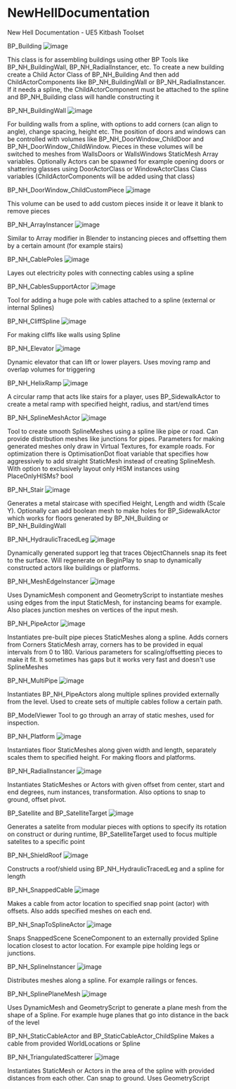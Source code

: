 # NewHellDocumentation
New Hell Documentation - UE5 Kitbash Toolset 

BP_Building
![image](https://github.com/faxcorp/NewHellDocumentation/assets/37246339/de654ddf-c489-4e72-9c10-bd8713115fd1)

This class is for assembling buildings using other BP Tools like BP_NH_BuildingWall, BP_NH_RadialInstancer, etc.
To create a new building create a Child Actor Class of BP_NH_Building
And then add ChildActorComponents like BP_NH_BuildingWall or BP_NH_RadialInstancer. If it needs a spline, the ChildActorComponent must be attached to the spline and BP_NH_Building class will handle constructing it

BP_NH_BuildingWall
![image](https://github.com/faxcorp/NewHellDocumentation/assets/37246339/5d329821-167a-4de0-a6e2-36fd7dc29b07)

For building walls from a spline, with options to add corners (can align to angle), change spacing, height etc.
The position of doors and windows can be controlled with volumes like BP_NH_DoorWindow_ChildDoor and BP_NH_DoorWindow_ChildWindow. Pieces in these volumes will be switched to meshes from WallsDoors or WallsWindows StaticMesh Array variables. Optionally Actors can be spawned for example opening doors or shattering glasses using DoorActorClass or WindowActorClass Class variables (ChildActorComponents will be added using that class)

BP_NH_DoorWindow_ChildCustomPiece
![image](https://github.com/faxcorp/NewHellDocumentation/assets/37246339/58a4f8e6-0d83-43f4-83c7-fc3cdd256cd2)

This volume can be used to add custom pieces inside it or leave it blank to remove pieces

BP_NH_ArrayInstancer
![image](https://github.com/faxcorp/NewHellDocumentation/assets/37246339/82c9255e-5b36-4f7f-b4ff-2b362c376db1)

Similar to Array modifier in Blender to instancing pieces and offsetting them by a certain amount (for example stairs)

BP_NH_CablePoles
![image](https://github.com/faxcorp/NewHellDocumentation/assets/37246339/6a4477c0-0f53-4661-a239-39f1f0acad98)

Layes out electricity poles with connecting cables using a spline

BP_NH_CablesSupportActor
![image](https://github.com/faxcorp/NewHellDocumentation/assets/37246339/1c529790-f9aa-49bc-af40-0a0a063f0b8f)

Tool for adding a huge pole with cables attached to a spline (external or internal Splines)

BP_NH_CliffSpline
![image](https://github.com/faxcorp/NewHellDocumentation/assets/37246339/d4832d8e-42a4-4923-ac53-22b119b9ec62)

For making cliffs like walls using Spline

BP_NH_Elevator
![image](https://github.com/faxcorp/NewHellDocumentation/assets/37246339/41354ccd-026a-44d8-b011-be5bad4b401c)

Dynamic elevator that can lift or lower players. Uses moving ramp and overlap volumes for triggering

BP_NH_HelixRamp
![image](https://github.com/faxcorp/NewHellDocumentation/assets/37246339/a0d1f3f6-f93a-4302-8183-c3b0585d0442)

A circular ramp that acts like stairs for a player, uses BP_SidewalkActor to create a metal ramp with specified height, radius, and start/end times

BP_NH_SplineMeshActor
![image](https://github.com/faxcorp/NewHellDocumentation/assets/37246339/ec85e9b4-8d66-4e11-9a69-754ad9851070)

Tool to create smooth SplineMeshes using a spline like pipe or road. Can provide distribution meshes like junctions for pipes. Parameters for making generated meshes only draw in Virtual Textures, for example roads.
For optimization there is OptimisationDot float variable that specifies how aggressively to add straight StaticMesh instead of creating SplineMesh. With option to exclusively layout only HISM instances using PlaceOnlyHISMs? bool

BP_NH_Stair
![image](https://github.com/faxcorp/NewHellDocumentation/assets/37246339/fd3f3f8a-10a1-4825-a63f-72e9738e68aa)

Generates a metal staircase with specified Height, Length and width (Scale Y). Optionally can add boolean mesh to make holes for BP_SidewalkActor which works for floors generated by BP_NH_Building or BP_NH_BuildingWall

BP_NH_HydraulicTracedLeg
![image](https://github.com/faxcorp/NewHellDocumentation/assets/37246339/46615b65-a003-4611-ad81-d1cd01ab2546)

Dynamically generated support leg that traces ObjectChannels snap its feet to the surface. Will regenerate on BeginPlay to snap to dynamically constructed actors like buildings or platforms.

BP_NH_MeshEdgeInstancer
![image](https://github.com/faxcorp/NewHellDocumentation/assets/37246339/be069021-5f85-4ef7-b861-fe5ce7d5e991)

Uses DynamicMesh component and GeometryScript to instantiate meshes using edges from the input StaticMesh, for instancing beams for example. Also places junction meshes on vertices of the input mesh.

BP_NH_PipeActor
![image](https://github.com/faxcorp/NewHellDocumentation/assets/37246339/923631da-a56e-4d73-b57e-81c9be3df377)

Instantiates pre-built pipe pieces StaticMeshes along a spline. Adds corners from Corners StaticMesh array, corners has to be provided in equal intervals from 0 to 180. Various parameters for scaling/offsetting pieces to make it fit. 
It sometimes has gaps but it works very fast and doesn't use SplineMeshes

BP_NH_MultiPipe
![image](https://github.com/faxcorp/NewHellDocumentation/assets/37246339/e23fcb2c-8445-4340-a3d0-f91728667e12)

Instantiates BP_NH_PipeActors along multiple splines provided externally from the level. Used to create sets of multiple cables follow a certain path.

BP_ModelViewer
Tool to go through an array of static meshes, used for inspection.

BP_NH_Platform
![image](https://github.com/faxcorp/NewHellDocumentation/assets/37246339/06aa0144-d50d-47d1-aba9-ac6a809f09a9)

Instantiates floor StaticMeshes along given width and length, separately scales them to specified height. For making floors and platforms.

BP_NH_RadialInstancer
![image](https://github.com/faxcorp/NewHellDocumentation/assets/37246339/512c6c47-4ebc-4360-ac23-85f7eebdadad)

Instantiates StaticMeshes or Actors with given offset from center, start and end degrees, num instances, transformation. Also options to snap to ground, offset pivot.

BP_Satellite and BP_SatelliteTarget
![image](https://github.com/faxcorp/NewHellDocumentation/assets/37246339/ccd39bc3-57e3-4598-8a33-f967d11d2597)

Generates a satelite from modular pieces with options to specify its rotation on construct or during runtime, BP_SatelliteTarget used to focus multiple satelites to a specific point

BP_NH_ShieldRoof
![image](https://github.com/faxcorp/NewHellDocumentation/assets/37246339/612804d8-d9db-4955-8ed7-7b987d971ff5)

Constructs a roof/shield using BP_NH_HydraulicTracedLeg and a spline for length

BP_NH_SnappedCable
![image](https://github.com/faxcorp/NewHellDocumentation/assets/37246339/c0928839-0d2f-43da-a947-93ef09377f2f)

Makes a cable from actor location to specified snap point (actor) with offsets. Also adds specified meshes on each end.

BP_NH_SnapToSplineActor
![image](https://github.com/faxcorp/NewHellDocumentation/assets/37246339/692da555-ec05-4a9d-972c-8ebd57073a12)

Snaps SnappedScene SceneComponent to an externally provided Spline location closest to actor location. For example pipe holding legs or junctions.

BP_NH_SplineInstancer
![image](https://github.com/faxcorp/NewHellDocumentation/assets/37246339/66815073-f1ae-4062-bd87-9d8e331fb9c3)

Distributes meshes along a spline. For example railings or fences.

BP_NH_SplinePlaneMesh
![image](https://github.com/faxcorp/NewHellDocumentation/assets/37246339/492acc8a-1d96-4c01-893e-7d6af828597c)

Uses DynamicMesh and GeometryScript to generate a plane mesh from the shape of a Spline. For example huge planes that go into distance in the back of the level

BP_NH_StaticCableActor and BP_StaticCableActor_ChildSpline
Makes a cable from provided WorldLocations or Spline

BP_NH_TriangulatedScatterer
![image](https://github.com/faxcorp/NewHellDocumentation/assets/37246339/c8cfbaff-ece6-47b8-8163-444dd3aa4f11)

Instantiates StaticMesh or Actors in the area of the spline with provided distances from each other. Can snap to ground. Uses GeometryScript










